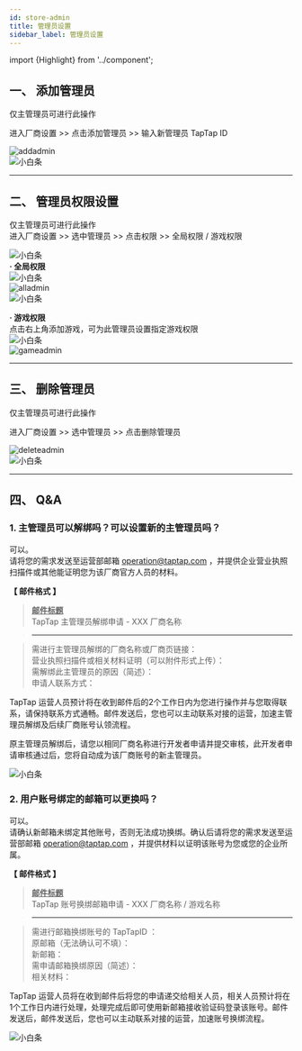 ```yaml
---
id: store-admin
title: 管理员设置
sidebar_label: 管理员设置
---
```

import {Highlight} from '../component';

## **一、 添加管理员**  
仅主管理员可进行此操作  

进入<Highlight color='#00b9c8'>厂商设置</Highlight>  >>  点击<Highlight color='#00b9c8'>添加管理员</Highlight>   >>  输入新管理员 TapTap ID  

![addadmin](https://img.tapimg.com/market/images/be328b8b7f91cc3e21f1689dc702ea58.png)  
![小白条](https://img.tapimg.com/market/images/c53d78b9b120276b53f82aebb0d01537.png)   

---

## **二、 管理员权限设置**  
仅主管理员可进行此操作  
进入<Highlight color='#00b9c8'>厂商设置</Highlight>   >>  选中管理员  >>  点击<Highlight color='#00b9c8'>权限</Highlight>   >>  全局权限 / 游戏权限  

![小白条](https://img.tapimg.com/market/images/c53d78b9b120276b53f82aebb0d01537.png)  
**· 全局权限**  
![小白条](https://img.tapimg.com/market/images/c53d78b9b120276b53f82aebb0d01537.png)   
![alladmin](https://img.tapimg.com/market/images/714082bc9931cacee79665f7ae0c5343.png)  
![小白条](https://img.tapimg.com/market/images/c53d78b9b120276b53f82aebb0d01537.png)  

**· 游戏权限**  
点击右上角<Highlight color='#00b9c8'>添加游戏</Highlight>，可为此管理员设置指定游戏权限  
![小白条](https://img.tapimg.com/market/images/c53d78b9b120276b53f82aebb0d01537.png)   
![gameadmin](https://img.tapimg.com/market/images/60acc25d628144f305aa86e5b1f686a9.jpg)  

---

## **三、 删除管理员**  
仅主管理员可进行此操作  

进入<Highlight color='#00b9c8'>厂商设置</Highlight>   >>  选中管理员  >>  点击<Highlight color='#00b9c8'>删除管理员</Highlight>    

![deleteadmin](https://img.tapimg.com/market/images/11d2cbbc856b6861a839da2f0334dd7f.png)   
![小白条](https://img.tapimg.com/market/images/c53d78b9b120276b53f82aebb0d01537.png)   

---

## **四、 Q&A**  

### **1. 主管理员可以解绑吗？可以设置新的主管理员吗？**  
可以。  
请将您的需求发送至运营部邮箱 [operation@taptap.com](mailto:operation@taptap.com)  ，并提供企业营业执照扫描件或其他能证明您为该厂商官方人员的材料。

**【 邮件格式 】**  

> **<u>邮件标题</u>**  
> TapTap 主管理员解绑申请  -  XXX 厂商名称

> ---  

> 需进行主管理员解绑的厂商名称或厂商页链接：  
> 营业执照扫描件或相关材料证明<Highlight color='#A0A0A0'>（可以附件形式上传）</Highlight>：  
> 需解绑此主管理员的原因<Highlight color='#A0A0A0'>（简述）</Highlight>：  
> 申请人联系方式：  

TapTap 运营人员预计将在收到邮件后的2个工作日内为您进行操作并与您取得联系，请保持联系方式通畅。邮件发送后，您也可以主动联系对接的运营，加速主管理员解绑及后续厂商账号认领流程。  

原主管理员解绑后，请您以相同厂商名称进行开发者申请并提交审核，此开发者申请审核通过后，您将自动成为该厂商账号的新主管理员。  

![小白条](https://img.tapimg.com/market/images/c53d78b9b120276b53f82aebb0d01537.png)   

### **2. 用户账号绑定的邮箱可以更换吗？**  
可以。  
请确认新邮箱未绑定其他账号，否则无法成功换绑。确认后请将您的需求发送至运营部邮箱 [operation@taptap.com](mailto:operation@taptap.com)  ，并提供材料以证明该账号为您或您的企业所属。  

**【 邮件格式 】**  

> **<u>邮件标题</u>**  
> TapTap 账号换绑邮箱申请  -  XXX 厂商名称 / 游戏名称

> ---  

> 需进行邮箱换绑账号的 TapTapID ：  
> 原邮箱<Highlight color='#A0A0A0'>（无法确认可不填）</Highlight>：  
> 新邮箱：  
> 需申请邮箱换绑原因<Highlight color='#A0A0A0'>（简述）</Highlight>：  
> 相关材料：  

TapTap 运营人员将在收到邮件后将您的申请递交给相关人员，相关人员预计将在1个工作日内进行处理，处理完成后即可使用新邮箱接收验证码登录该账号。邮件发送后，邮件发送后，您也可以主动联系对接的运营，加速账号换绑流程。  

![小白条](https://img.tapimg.com/market/images/c53d78b9b120276b53f82aebb0d01537.png)   
